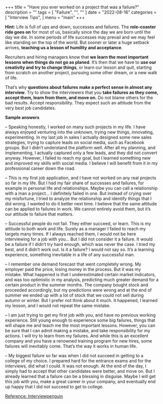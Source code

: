 +++
title = "Have you ever worked on a project that was a failure?"
description = ""
tags = [
    "Failure",
    "",
    ""
]
date = "2022-08-16"
categories = [
    "Interview Tips",
]
menu = "main"
+++

**Hint:** Life is full of ups and down, successes and failures. The **role-coaster ride goes on** for most of us, basically since the day we are born until the day we die. In some periods of life successes may prevail and we may feel like standing on the top of the world. But sooner or later a huge setback arrives, **teaching us a lesson of humility and acceptance**.

Recruiters and hiring managers know that **we learn the most important lessons when things do not go as planed**. It’s then that we have to **use our creativity and try to change things**, or learn our lesson and quit, starting from scratch on another project, pursuing some other dream, or a new walk of life.

That’s why **questions about failures make a perfect sense in almost any interview**.
 Try to show the interviewers that you **take failures as they come, accept them, learn from them, and move on.** Do not blame others for the bad results. Accept responsibility. They expect such an attitude from the very best job candidates.

**Sample answers**

– Speaking honestly, I worked on many such projects in my life. I have always enjoyed venturing into the unknown, trying new things, innovating, experimenting. In my last job in sales I actually designed some new sales strategies, trying to capture leads on social media, such as Facebook groups. But I didn’t understand the platform well. After all my planning, and implementing, I actually captured only a few leads, and they did not convert anyway. However, I failed to reach my goal, but I learned something new and improved my skills with social media. I believe I will benefit from it in my professional career down the road.

– This is my first job application, and I have not worked on any real projects so far in my life. But I had my fair share of successes and failures, for example in personal life and relationships. Maybe you can call a relationship with a man a project… I definitely failed in one. But instead of crying over my misfortune, I tried to analyze the relationship and identify things that I did wrong. I wanted to do it better next time. I believe that the same attitude can be applied to failures in work. We cannot entirely avoid them, but it’s our attitude to failure that matters.

– Successful people do not fail. They either succeed, or learn. This is my attitude to both work and life. Surely as a manager I failed to reach my targets many times. If I always reached them, I would not be here interviewing for a job with you… But I did not consider it a failure. It would be a failure if I didn’t try hard enough, which was never the case. I tried my best, and it didn’t work out. Is it a failure? I would not say so. It’s a learning experience, something inevitable in a life of any successful man.

– I remember one demand forecast that went completely wrong. My employer paid the price, losing money in the process. But it was my mistake. What happened is that I underestimated certain market indicators, and was too optimistic in my analysis, predicting much greater demand for a certain product in the summer months. The company bought stock and proceeded accordingly, but my predictions were wrong and at the end of summer we ended up with a lot of stock that we could not sell during autumn or winter. But I prefer not think about it much. It happened, I learned my lesson, and I would not repeat the same mistake.

– I am just trying to get my first job with you, and have no previous working experience. Still young enough to experience some big failures, things that will shape me and teach me the most important lessons. However, you can be sure that I can admit making a mistake, and take responsibility for my actions. I will try to learn from my failures. And while this is an excellent company and you have a renowned training program for new hires, some failures will inevitably come. That’s the way it works in human life.

– My biggest failure so far was when I did not succeed in getting to a college of my choice. I prepared hard for the entrance exams and for the interviews, did what I could. It was not enough. At the end of the day, I simply had to accept that other candidates were better, and move on. But I already learned that a failure can be a blessing in disguise. Maybe I will get this job with you, make a great career in your company, and eventually end up happy that I did not succeed to get to college.

[Reference: Interviewpenguin](https://interviewpenguin.com/interview-success-package/?comply_with_policy_1)